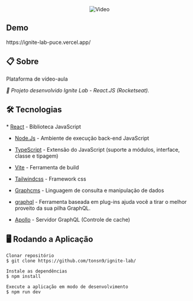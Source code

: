 <div align="center">
  <img alt="Video" src="event_platform.gif" />
</div>

<div>
<h2>Demo</h2>
https://ignite-lab-puce.vercel.app/
</div>

<h2>
📋 Sobre
</h2>
  <span> Plataforma de vídeo-aula</span>
<p> 
  <i>🚀 Projeto desenvolvido Ignite Lab - React.JS (Rocketseat).</i>
</p>


<h2> 🛠 Tecnologias </h2>
* <a href="https://pt-br.reactjs.org/">React</a> - Biblioteca JavaScript

* <a href="https://nodejs.org/en/">Node.Js</a> - Ambiente de execução back-end JavaScript

* <a href="https://www.typescriptlang.org/">TypeScript</a> - Extensão do JavaScript (suporte a módulos, interface, classe e tipagem)

*  <a href="https://vitejs.dev/">Vite</a> - Ferramenta de build

* <a href="https://tailwindcss.com/docs/installation">Tailwindcss</a> - Framework css

*  <a href="https://app.graphcms.com/">Graphcms</a> - Linguagem de consulta e manipulação de dados

* <a href="https://www.graphql-code-generator.com/docs/guides/react">graphql</a> - Ferramenta baseada em plug-ins ajuda você a tirar o melhor proveito da sua pilha GraphQL.

* <a href="https://www.apollographql.com/docs/react/">Apollo</a> - Servidor GraphQL (Controle de cache)

<h2> 🖥️ Rodando a Aplicação </h2>

```
Clonar repositório
$ git clone https://github.com/tonsn9/ignite-lab/

Instale as dependências
$ npm install

Execute a aplicação em modo de desenvolvimento
$ npm run dev
```

